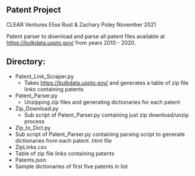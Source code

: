 ## Patent Project

CLEAR Ventures
Elise Rust & Zachary Poley
November 2021 

Patent parser to download and parse all patent files available at https://bulkdata.uspto.gov/ from years 2010 - 2020.

## Directory:
* Patent_Link_Scraper.py
  * Takes https://bulkdata.uspto.gov/ and generates a table of zip file links containing patents
* Patent_Parser.py
  * Unzipping zip files and generating dictionaries for each patent
* Zip_Download.py
  * Sub script of Patent_Parser.py containing just zip download/unzip process
 * Zip_to_Dict.py
  * Sub script of Patent_Parser.py containing parsing script to generate dictionaries from each patent .html file
 * ZipLinks.csv
  * Table of zip file links containing patents
 * Patents.json
  * Sample dictionaries of first five patents in list
